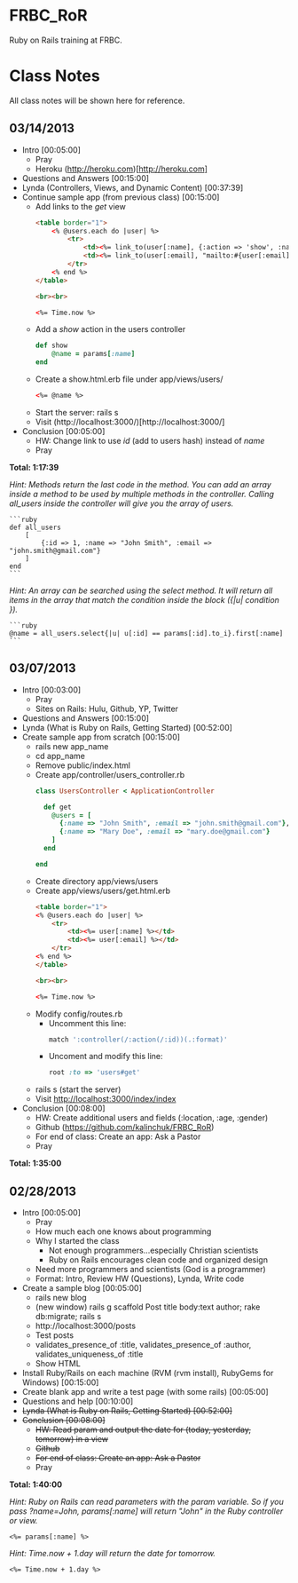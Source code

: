 FRBC_RoR
========

Ruby on Rails training at FRBC.

# Class Notes

All class notes will be shown here for reference.

## 03/14/2013

* Intro [00:05:00]
	* Pray
	* Heroku (http://heroku.com)[http://heroku.com]
* Questions and Answers [00:15:00]
* Lynda (Controllers, Views, and Dynamic Content) [00:37:39]
* Continue sample app (from previous class) [00:15:00]
	* Add links to the _get_ view
		```html
		<table border="1">
			<% @users.each do |user| %>
				<tr>
					<td><%= link_to(user[:name], {:action => 'show', :name => user[:name]}) %></td>
					<td><%= link_to(user[:email], "mailto:#{user[:email]}") %></td>
				</tr>
			<% end %>
		</table>

		<br><br>

		<%= Time.now %>
		```
	* Add a _show_ action in the users controller
		```ruby
		def show
			@name = params[:name]
		end
		```
	* Create a show.html.erb file under app/views/users/
		```html
		<%= @name %>
		```
	* Start the server: rails s
	* Visit (http://localhost:3000/)[http://localhost:3000/]
* Conclusion [00:05:00]
	* HW: Change link to use _id_ (add to users hash) instead of _name_
	* Pray

__Total: 1:17:39__

_Hint: Methods return the last code in the method. You can add an array inside a method to be used by multiple methods in the controller. Calling all\_users inside the controller will give you the array of users._

	```ruby
	def all_users
		[
			{:id => 1, :name => "John Smith", :email => "john.smith@gmail.com"}
		]
	end
	```

_Hint: An array can be searched using the select method. It will return all items in the array that match the condition inside the block ({|u| condition })._

	```ruby
	@name = all_users.select{|u| u[:id] == params[:id].to_i}.first[:name]
	```


## 03/07/2013

* Intro [00:03:00]
	* Pray
	* Sites on Rails: Hulu, Github, YP, Twitter
* Questions and Answers [00:15:00]
* Lynda (What is Ruby on Rails, Getting Started) [00:52:00]
* Create sample app from scratch [00:15:00]
	* rails new app_name
	* cd app_name
	* Remove public/index.html
	* Create app/controller/users_controller.rb
		```ruby
		class UsersController < ApplicationController

		  def get
		    @users = [
		      {:name => "John Smith", :email => "john.smith@gmail.com"},
		      {:name => "Mary Doe", :email => "mary.doe@gmail.com"}
		    ]
		  end

		end
		```
	* Create directory app/views/users
	* Create app/views/users/get.html.erb
		```html
		<table border="1">
		<% @users.each do |user| %>
			<tr>
				<td><%= user[:name] %></td>
				<td><%= user[:email] %></td>
			</tr>
		<% end %>
		</table>

		<br><br>

		<%= Time.now %>
		```
	* Modify config/routes.rb
		* Uncomment this line:
			```ruby
			match ':controller(/:action(/:id))(.:format)'
			```
		* Uncoment and modify this line:
			```ruby
			root :to => 'users#get'
			```
	* rails s (start the server)
	* Visit [http://localhost:3000/index/index](http://localhost:3000/index/index)
* Conclusion [00:08:00]
	* HW: Create additional users and fields (:location, :age, :gender)
	* Github (https://github.com/kalinchuk/FRBC_RoR)
	* For end of class: Create an app: Ask a Pastor
	* Pray
	
__Total: 1:35:00__
	

## 02/28/2013

* Intro [00:05:00]
	* Pray
	* How much each one knows about programming
	* Why I started the class
		* Not enough programmers...especially Christian scientists
		* Ruby on Rails encourages clean code and organized design
	* Need more programmers and scientists (God is a programmer)
	* Format: Intro, Review HW (Questions), Lynda, Write code
* Create a sample blog [00:05:00]
	* rails new blog
	* (new window) rails g scaffold Post title body:text author; rake db:migrate; rails s
	* http://localhost:3000/posts
	* Test posts
	* validates\_presence\_of :title, validates\_presence\_of :author, validates\_uniqueness\_of :title
	* Show HTML
* Install Ruby/Rails on each machine (RVM (rvm install), RubyGems for Windows) [00:15:00]
* Create blank app and write a test page (with some rails) [00:05:00]
* Questions and help [00:10:00]
* ~~Lynda (What is Ruby on Rails, Getting Started) [00:52:00]~~
* ~~Conclusion [00:08:00]~~
	* ~~HW: Read param and output the date for (today, yesterday, tomorrow) in a view~~
	* ~~Github~~
	* ~~For end of class: Create an app: Ask a Pastor~~
	* Pray

__Total: 1:40:00__

_Hint: Ruby on Rails can read parameters with the param variable. So if you pass ?name=John, params[:name] will return "John" in the Ruby controller or view._

    <%= params[:name] %>

_Hint: Time.now + 1.day will return the date for tomorrow._

    <%= Time.now + 1.day %>
